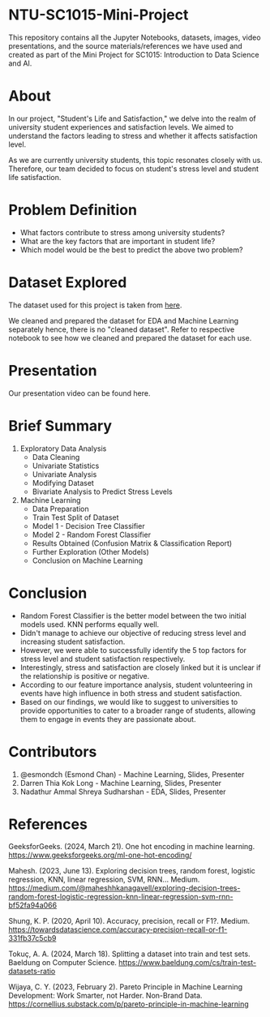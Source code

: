 # NTU-SC1015-Mini-Project
This repository contains all the Jupyter Notebooks, datasets, images, video presentations, and the source materials/references we have used and created as part of the Mini Project for SC1015: Introduction to Data Science and AI.
# About
In our project, "Student's Life and Satisfaction," we delve into the realm of university student experiences and satisfaction levels. We aimed to understand the factors leading to stress and whether it affects satisfaction level.

As we are currently university students, this topic resonates closely with us. Therefore, our team decided to focus on student's stress level and student life satisfaction.
# Problem Definition
- What factors contribute to stress among university students?
- What are the key factors that are important in student life?
- Which model would be the best to predict the above two problem?
# Dataset Explored 
The dataset used for this project is taken from [here](https://www.kaggle.com/datasets/shivamb/ideal-student-life-survey/).

We cleaned and prepared the dataset for EDA and Machine Learning separately hence, there is no "cleaned dataset". Refer to respective notebook to see how we cleaned and prepared the dataset for each use.
# Presentation
Our presentation video can be found here.
# Brief Summary
1. Exploratory Data Analysis
   - Data Cleaning
   - Univariate Statistics
   - Univariate Analysis
   - Modifying Dataset
   - Bivariate Analysis to Predict Stress Levels
3. Machine Learning
   - Data Preparation
   - Train Test Split of Dataset
   - Model 1 - Decision Tree Classifier
   - Model 2 - Random Forest Classifier
   - Results Obtained (Confusion Matrix & Classification Report)
   - Further Exploration (Other Models)
   - Conclusion on Machine Learning
# Conclusion
- Random Forest Classifier is the better model between the two initial models used. KNN performs equally well.
- Didn't manage to achieve our objective of reducing stress level and increasing student satisfaction.
- However, we were able to successfully identify the 5 top factors for stress level and student satisfaction respectively.
- Interestingly, stress and satisfaction are closely linked but it is unclear if the relationship is positive or negative.
- According to our feature importance analysis, student volunteering in events have high influence in both stress and student satisfaction.
- Based on our findings, we would like to suggest to universities to provide opportunities to cater to a broader range of students, allowing them to engage in events they are passionate about.
# Contributors
1. @esmondch (Esmond Chan) - Machine Learning, Slides, Presenter
2. Darren Thia Kok Long - Machine Learning, Slides, Presenter
3. Nadathur Ammal Shreya Sudharshan - EDA, Slides, Presenter
# References
GeeksforGeeks. (2024, March 21). One hot encoding in machine learning. https://www.geeksforgeeks.org/ml-one-hot-encoding/ 

Mahesh. (2023, June 13). Exploring decision trees, random forest, logistic regression, KNN, linear regression, SVM, RNN... Medium. https://medium.com/@maheshhkanagavell/exploring-decision-trees-random-forest-logistic-regression-knn-linear-regression-svm-rnn-bf52fa94a066 

Shung, K. P. (2020, April 10). Accuracy, precision, recall or F1?. Medium. https://towardsdatascience.com/accuracy-precision-recall-or-f1-331fb37c5cb9 

Tokuç, A. A. (2024, March 18). Splitting a dataset into train and test sets. Baeldung on Computer Science. https://www.baeldung.com/cs/train-test-datasets-ratio 

Wijaya, C. Y. (2023, February 2). Pareto Principle in Machine Learning Development: Work Smarter, not Harder. Non-Brand Data. https://cornellius.substack.com/p/pareto-principle-in-machine-learning 
